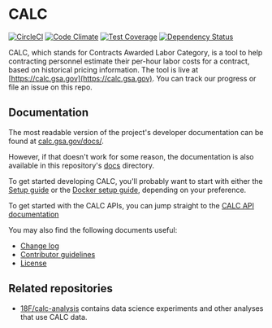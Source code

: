 # CALC

[![CircleCI](https://circleci.com/gh/18F/calc.svg?style=svg)](https://circleci.com/gh/18F/calc)
[![Code Climate](https://codeclimate.com/github/18F/calc/badges/gpa.svg)](https://codeclimate.com/github/18F/calc)
[![Test Coverage](https://codeclimate.com/github/18F/calc/badges/coverage.svg)](https://codeclimate.com/github/18F/calc/coverage)
[![Dependency Status](https://gemnasium.com/badges/github.com/18F/calc.svg)](https://gemnasium.com/github.com/18F/calc)

CALC, which stands for Contracts Awarded Labor Category, is a tool to help contracting personnel estimate their per-hour labor costs for a contract, based on historical pricing information. The tool is live at [https://calc.gsa.gov](https://calc.gsa.gov). You can track our progress or file an issue on this repo.

## Documentation

The most readable version of the project's developer documentation
can be found at
[calc.gsa.gov/docs/](https://calc.gsa.gov/docs/).

However, if that doesn't work for some reason, the documentation is
also available in this repository's [docs](docs/) directory.

To get started developing CALC, you'll probably want to start with either the
[Setup guide](docs/setup.md) or the [Docker setup guide](docs/docker.md),
depending on your preference. 

To get started with the CALC APIs, you can jump straight to the 
[CALC API documentation](https://calc-dev.app.cloud.gov/api/docs/)

You may also find the following documents useful:

* [Change log](CHANGELOG.md)
* [Contributor guidelines](CONTRIBUTING.md)
* [License](LICENSE.md)

## Related repositories

* [18F/calc-analysis](https://github.com/18F/calc-analysis) contains
  data science experiments and other analyses that use CALC
  data.
